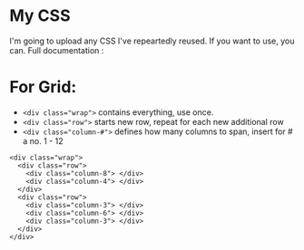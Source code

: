 # My CSS
I'm going to upload any CSS I've repeartedly reused. If you want to use, you can. 
Full documentation :
# For Grid: 
+ ``` <div class="wrap"> ``` contains everything, use once.
+ ``` <div class="row"> ``` starts new row, repeat for each new additional row
+ ``` <div class="column-#"> ``` defines how many columns to span, insert for # a no. 1 - 12
```
<div class="wrap">
  <div class="row">
    <div class="column-8"> </div>
    <div class="column-4"> </div>
  </div>
  <div class="row">
    <div class="column-3"> </div>
    <div class="column-6"> </div>
    <div class="column-3"> </div>
  </div>
</div>
```
